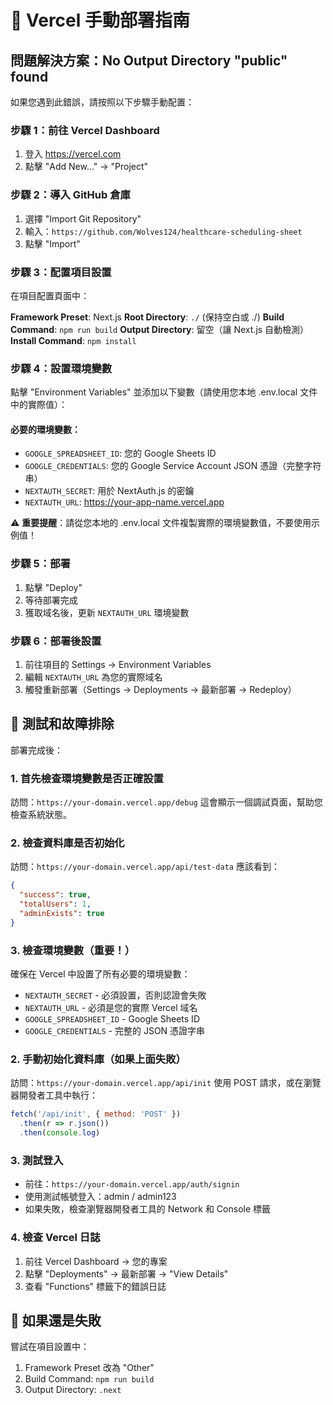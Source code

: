 # 🔧 Vercel 手動部署指南

## 問題解決方案：No Output Directory "public" found

如果您遇到此錯誤，請按照以下步驟手動配置：

### 步驟 1：前往 Vercel Dashboard
1. 登入 https://vercel.com
2. 點擊 "Add New..." → "Project"

### 步驟 2：導入 GitHub 倉庫
1. 選擇 "Import Git Repository"
2. 輸入：`https://github.com/Wolves124/healthcare-scheduling-sheet`
3. 點擊 "Import"

### 步驟 3：配置項目設置
在項目配置頁面中：

**Framework Preset**: Next.js
**Root Directory**: `./` (保持空白或 ./)
**Build Command**: `npm run build`
**Output Directory**: 留空（讓 Next.js 自動檢測）
**Install Command**: `npm install`

### 步驟 4：設置環境變數
點擊 "Environment Variables" 並添加以下變數（請使用您本地 .env.local 文件中的實際值）：

#### 必要的環境變數：
- `GOOGLE_SPREADSHEET_ID`: 您的 Google Sheets ID
- `GOOGLE_CREDENTIALS`: 您的 Google Service Account JSON 憑證（完整字符串）
- `NEXTAUTH_SECRET`: 用於 NextAuth.js 的密鑰
- `NEXTAUTH_URL`: https://your-app-name.vercel.app

⚠️ **重要提醒**：請從您本地的 .env.local 文件複製實際的環境變數值，不要使用示例值！

### 步驟 5：部署
1. 點擊 "Deploy"
2. 等待部署完成
3. 獲取域名後，更新 `NEXTAUTH_URL` 環境變數

### 步驟 6：部署後設置
1. 前往項目的 Settings → Environment Variables
2. 編輯 `NEXTAUTH_URL` 為您的實際域名
3. 觸發重新部署（Settings → Deployments → 最新部署 → Redeploy）

## 🧪 測試和故障排除
部署完成後：

### 1. 首先檢查環境變數是否正確設置
訪問：`https://your-domain.vercel.app/debug`
這會顯示一個調試頁面，幫助您檢查系統狀態。

### 2. 檢查資料庫是否初始化
訪問：`https://your-domain.vercel.app/api/test-data`
應該看到：
```json
{
  "success": true,
  "totalUsers": 1,
  "adminExists": true
}
```

### 3. 檢查環境變數（重要！）
確保在 Vercel 中設置了所有必要的環境變數：
- `NEXTAUTH_SECRET` - 必須設置，否則認證會失敗
- `NEXTAUTH_URL` - 必須是您的實際 Vercel 域名
- `GOOGLE_SPREADSHEET_ID` - Google Sheets ID
- `GOOGLE_CREDENTIALS` - 完整的 JSON 憑證字串

### 2. 手動初始化資料庫（如果上面失敗）
訪問：`https://your-domain.vercel.app/api/init`
使用 POST 請求，或在瀏覽器開發者工具中執行：
```javascript
fetch('/api/init', { method: 'POST' })
  .then(r => r.json())
  .then(console.log)
```

### 3. 測試登入
- 前往：`https://your-domain.vercel.app/auth/signin`
- 使用測試帳號登入：admin / admin123
- 如果失敗，檢查瀏覽器開發者工具的 Network 和 Console 標籤

### 4. 檢查 Vercel 日誌
1. 前往 Vercel Dashboard → 您的專案
2. 點擊 "Deployments" → 最新部署 → "View Details"
3. 查看 "Functions" 標籤下的錯誤日誌

## 🔧 如果還是失敗
嘗試在項目設置中：
1. Framework Preset 改為 "Other"
2. Build Command: `npm run build`
3. Output Directory: `.next`
